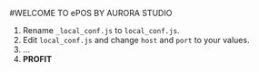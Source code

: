 #WELCOME TO ePOS BY AURORA STUDIO

1. Rename `_local_conf.js` to `local_conf.js`.
2. Edit `local_conf.js` and change `host` and `port` to your values.
3. ...
4. **PROFIT**